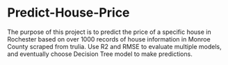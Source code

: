 # Predict-House-Price
The purpose of this project is to predict the price of a specific house in Rochester based on over 1000 records of house information in Monroe County scraped from trulia. Use R2 and RMSE to evaluate multiple models, and eventually choose Decision Tree model to make predictions.
